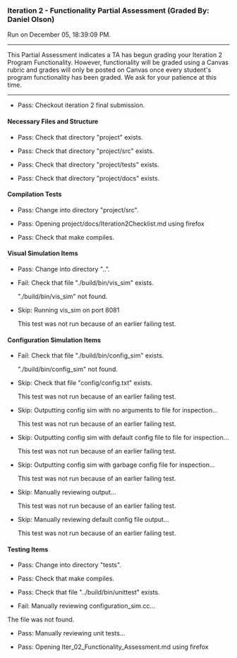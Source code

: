 ### Iteration 2 - Functionality Partial Assessment (Graded By: Daniel Olson)

Run on December 05, 18:39:09 PM.

<hr>

This Partial Assessment indicates a TA has begun grading your Iteration 2 Program Functionality. However, functionality will be graded using a Canvas rubric and grades will only be posted on Canvas once every student's program functionality has been graded. We ask for your patience at this time.

<hr>

+ Pass: Checkout iteration 2 final submission.




#### Necessary Files and Structure

+ Pass: Check that directory "project" exists.

+ Pass: Check that directory "project/src" exists.

+ Pass: Check that directory "project/tests" exists.

+ Pass: Check that directory "project/docs" exists.


#### Compilation Tests

+ Pass: Change into directory "project/src".

+ Pass: Opening project/docs/Iteration2Checklist.md using firefox

+ Pass: Check that make compiles.




#### Visual Simulation Items

+ Pass: Change into directory "..".

+ Fail: Check that file "./build/bin/vis_sim" exists.

     "./build/bin/vis_sim" not found.

+ Skip: Running vis_sim on port 8081

  This test was not run because of an earlier failing test.


#### Configuration Simulation Items

+ Fail: Check that file "./build/bin/config_sim" exists.

     "./build/bin/config_sim" not found.

+ Skip: Check that file "config/config.txt" exists.

  This test was not run because of an earlier failing test.

+ Skip: Outputting config sim with no arguments to file for inspection...

  This test was not run because of an earlier failing test.

+ Skip: Outputting config sim with default config file to file for inspection...

  This test was not run because of an earlier failing test.

+ Skip: Outputting config sim with garbage config file for inspection...

  This test was not run because of an earlier failing test.

+ Skip: Manually reviewing output...

  This test was not run because of an earlier failing test.

+ Skip: Manually reviewing default config file output...

  This test was not run because of an earlier failing test.


#### Testing Items

+ Pass: Change into directory "tests".

+ Pass: Check that make compiles.



+ Pass: Check that file "../build/bin/unittest" exists.

+ Fail: Manually reviewing configuration_sim.cc...

The file was not found.


+ Pass: Manually reviewing unit tests...

    

+ Pass: Opening Iter_02_Functionality_Assessment.md using firefox

